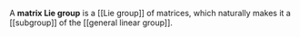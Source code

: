 A **matrix Lie group** is a [[Lie group]] of matrices, which naturally makes it a [[subgroup]] of the [[general linear group]].
